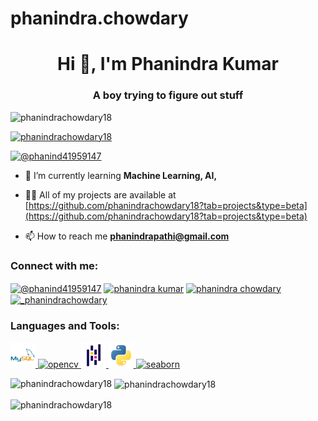 # phanindra.chowdary
<h1 align="center">Hi 👋, I'm Phanindra Kumar</h1>
<h3 align="center">A boy trying to figure out stuff</h3>

<p align="left"> <img src="https://komarev.com/ghpvc/?username=phanindrachowdary18&label=Profile%20views&color=0e75b6&style=flat" alt="phanindrachowdary18" /> </p>

<p align="left"> <a href="https://github.com/ryo-ma/github-profile-trophy"><img src="https://github-profile-trophy.vercel.app/?username=phanindrachowdary18" alt="phanindrachowdary18" /></a> </p>

<p align="left"> <a href="https://twitter.com/@phanind41959147" target="blank"><img src="https://img.shields.io/twitter/follow/@phanind41959147?logo=twitter&style=for-the-badge" alt="@phanind41959147" /></a> </p>

- 🌱 I’m currently learning **Machine Learning, AI,**

- 👨‍💻 All of my projects are available at [https://github.com/phanindrachowdary18?tab=projects&type=beta](https://github.com/phanindrachowdary18?tab=projects&type=beta)

- 📫 How to reach me **phanindrapathi@gmail.com**

<h3 align="left">Connect with me:</h3>
<p align="left">
<a href="https://twitter.com/@phanind41959147" target="blank"><img align="center" src="https://raw.githubusercontent.com/rahuldkjain/github-profile-readme-generator/master/src/images/icons/Social/twitter.svg" alt="@phanind41959147" height="30" width="40" /></a>
<a href="https://linkedin.com/in/phanindra kumar" target="blank"><img align="center" src="https://raw.githubusercontent.com/rahuldkjain/github-profile-readme-generator/master/src/images/icons/Social/linked-in-alt.svg" alt="phanindra kumar" height="30" width="40" /></a>
<a href="https://fb.com/phanindra chowdary" target="blank"><img align="center" src="https://raw.githubusercontent.com/rahuldkjain/github-profile-readme-generator/master/src/images/icons/Social/facebook.svg" alt="phanindra chowdary" height="30" width="40" /></a>
<a href="https://instagram.com/_phanindrachowdary" target="blank"><img align="center" src="https://raw.githubusercontent.com/rahuldkjain/github-profile-readme-generator/master/src/images/icons/Social/instagram.svg" alt="_phanindrachowdary" height="30" width="40" /></a>
</p>

<h3 align="left">Languages and Tools:</h3>
<p align="left"> <a href="https://www.mysql.com/" target="_blank" rel="noreferrer"> <img src="https://raw.githubusercontent.com/devicons/devicon/master/icons/mysql/mysql-original-wordmark.svg" alt="mysql" width="40" height="40"/> </a> <a href="https://opencv.org/" target="_blank" rel="noreferrer"> <img src="https://www.vectorlogo.zone/logos/opencv/opencv-icon.svg" alt="opencv" width="40" height="40"/> </a> <a href="https://pandas.pydata.org/" target="_blank" rel="noreferrer"> <img src="https://raw.githubusercontent.com/devicons/devicon/2ae2a900d2f041da66e950e4d48052658d850630/icons/pandas/pandas-original.svg" alt="pandas" width="40" height="40"/> </a> <a href="https://www.python.org" target="_blank" rel="noreferrer"> <img src="https://raw.githubusercontent.com/devicons/devicon/master/icons/python/python-original.svg" alt="python" width="40" height="40"/> </a> <a href="https://seaborn.pydata.org/" target="_blank" rel="noreferrer"> <img src="https://seaborn.pydata.org/_images/logo-mark-lightbg.svg" alt="seaborn" width="40" height="40"/> </a> </p>

<p><img align="left" src="https://github-readme-stats.vercel.app/api/top-langs?username=phanindrachowdary18&show_icons=true&locale=en&layout=compact" alt="phanindrachowdary18" /></p>

<p>&nbsp;<img align="center" src="https://github-readme-stats.vercel.app/api?username=phanindrachowdary18&show_icons=true&locale=en" alt="phanindrachowdary18" /></p>

<p><img align="center" src="https://github-readme-streak-stats.herokuapp.com/?user=phanindrachowdary18&" alt="phanindrachowdary18" /></p>
